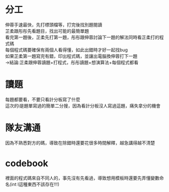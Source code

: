 # 分工
伸蓉手速最快，先打標頭檔等，打完後找別題閱讀<br>
芷柔跟彤彤先看題目，找出可能的最簡單題<br>
看完第一題後，芷柔先打第一題，彤彤跟伸蓉討論下一題的解法同時看芷柔打的程式碼<br>
每個程式碼要確保有兩個人看得懂，如此出錯時才好一起找bug<br>
如果芷柔第一題寫完有錯，印出程式碼，並讓出電腦換伸蓉打下一題<br>
->結論:芷柔跟伸蓉讀題+打程式，彤彤讀題+想演算法+每個程式都看<br>

# 讀題
每題都要看，不要只看計分板寫了什麼<br>
這次的i是題單寫過的簡單二分搜，因為看計分板沒人寫過這題，痛失拿分的機會

# 隊友溝通
因為不熟悉對方的碼，導致在除錯時還要花很多時間解釋，越急講得越不清楚

# codebook
裡面的程式碼來自不同人的，事先沒有先看過，導致想用模板時還要先弄懂變數命名(int l這種東西不該存在!!!)
